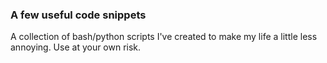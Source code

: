 ### A few useful code snippets

A collection of bash/python scripts I've created to make my life a little less annoying. Use at your own risk.
